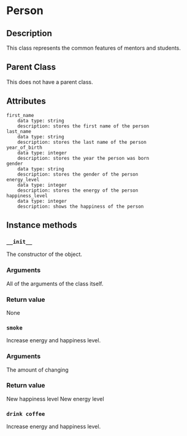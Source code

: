 # Person

## Description

This class represents the common features of mentors and students.

## Parent Class

This does not have a parent class.

## Attributes
    first_name
        data type: string
        description: stores the first name of the person
    last_name
        data type: string
        description: stores the last name of the person
    year_of_birth
        data type: integer
        description: stores the year the person was born
    gender
        data type: string
        description: stores the gender of the person
    energy_level
        data type: integer
        description: stores the energy of the person
    happiness_level
        data type: integer
        description: shows the happiness of the person

## Instance methods
### ```__init__```
The constructor of the object.

### Arguments
All of the arguments of the class itself.

### Return value
None

### ```smoke```
Increase energy and happiness level.

### Arguments
The amount of changing

### Return value
New happiness level
New energy level

### ```drink coffee```
Increase energy and happiness level.

